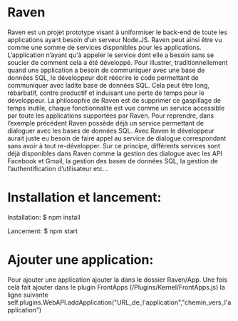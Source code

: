 # Raven

Raven est un projet prototype visant à uniformiser le back-end de toute les applications ayant besoin d’un serveur Node.JS. Raven peut ainsi être vu comme une somme de services disponibles pour les applications. L’application n’ayant qu'à appeler le service dont elle a besoin sans se soucier de comment cela a été développé. Pour illustrer, traditionnellement quand une application a besoin de communiquer avec une base de données SQL, le développeur doit réécrire le code permettant de communiquer avec ladite base de données SQL. Cela peut être long, rébarbatif, contre productif et induisant une perte de temps pour le développeur. La philosophie de Raven est de supprimer ce gaspillage de temps inutile, chaque fonctionnalité est vue comme un service accessible par toute les applications supportées par Raven. Pour reprendre, dans l’exemple précédent Raven possède déjà un service permettant de dialoguer avec les bases de données SQL. Avec Raven le développeur aurait juste eu besoin de faire appel au service de dialogue correspondant sans avoir à tout re-développer. Sur ce principe, différents services sont déjà disponibles dans Raven comme la gestion des dialogue avec les API Facebook et Gmail, la gestion des bases de données SQL, la gestion de l’authentification d’utilisateur etc…

# Installation et lancement:

Installation:
    $ npm install

Lancement:
    $ npm start


# Ajouter une application:

Pour ajouter une application ajouter la dans le dossier Raven/App. Une fois celà fait ajouter dans le plugin FrontApps (/Plugins/Kernel/FrontApps.js) la ligne suivante
self.plugins.WebAPI.addApplication("URL_de_l'application","chemin_vers_l'application")